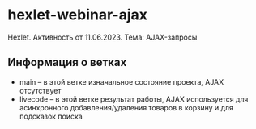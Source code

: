 # hexlet-webinar-ajax
Hexlet. Активность от 11.06.2023. Тема: AJAX-запросы

## Информация о ветках
* main – в этой ветке изначальное состояние проекта, AJAX отсутствует 
* livecode – в этой ветке результат работы, AJAX используется для асинхронного добавления/удаления товаров в корзину и для подсказок поиска
